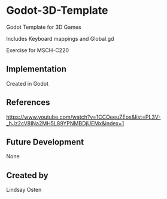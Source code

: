 # Godot-3D-Template
Godot Template for 3D Games

Includes Keyboard mappings and Global.gd

Exercise for MSCH-C220


## Implementation

Created in Godot

## References
https://www.youtube.com/watch?v=1CCOeeuZEos&list=PL3V-_hJz2cV8INa2MH5L89YPNMBDjUEMx&index=1

## Future Development

None

## Created by 

Lindsay Osten
```
